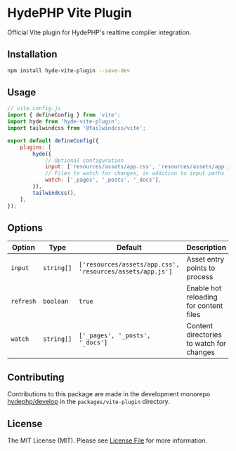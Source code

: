 # HydePHP Vite Plugin

Official Vite plugin for HydePHP's realtime compiler integration.

## Installation

```bash
npm install hyde-vite-plugin --save-dev
```

## Usage

```js
// vite.config.js
import { defineConfig } from 'vite';
import hyde from 'hyde-vite-plugin';
import tailwindcss from '@tailwindcss/vite';

export default defineConfig({
    plugins: [
        hyde({
            // Optional configuration
            input: ['resources/assets/app.css', 'resources/assets/app.js'],
            // Files to watch for changes, in addition to input paths
            watch: ['_pages', '_posts', '_docs'],
        }),
        tailwindcss(),
    ],
});
```

## Options

| Option    | Type       | Default                                                   | Description                              |
|-----------|------------|-----------------------------------------------------------|------------------------------------------|
| `input`   | `string[]` | `['resources/assets/app.css', 'resources/assets/app.js']` | Asset entry points to process            |
| `refresh` | `boolean`  | `true`                                                    | Enable hot reloading for content files   |
| `watch`   | `string[]` | `['_pages', '_posts', '_docs']`                           | Content directories to watch for changes |

## Contributing

Contributions to this package are made in the development monorepo [hydephp/develop](https://github.com/hydephp/develop) in the `packages/vite-plugin` directory.

## License

The MIT License (MIT). Please see [License File](LICENSE.md) for more information.
